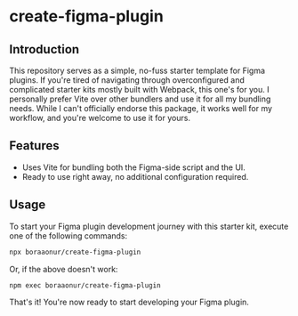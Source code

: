 # create-figma-plugin

## Introduction
This repository serves as a simple, no-fuss starter template for Figma plugins. If you're tired of navigating through overconfigured and complicated starter kits mostly built with Webpack, this one's for you. I personally prefer Vite over other bundlers and use it for all my bundling needs. While I can't officially endorse this package, it works well for my workflow, and you're welcome to use it for yours.

## Features
- Uses Vite for bundling both the Figma-side script and the UI.
- Ready to use right away, no additional configuration required.

## Usage
To start your Figma plugin development journey with this starter kit, execute one of the following commands:

```bash
npx boraaonur/create-figma-plugin
```

Or, if the above doesn't work:

```bash
npm exec boraaonur/create-figma-plugin
```

That's it! You're now ready to start developing your Figma plugin.